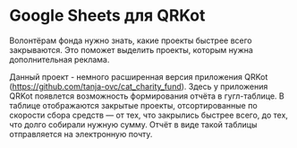 # Google Sheets для QRKot

Волонтёрам фонда нужно знать, какие проекты быстрее всего закрываются. Это поможет выделить проекты, которым нужна дополнительная реклама.

Данный проект - немного расширенная версия приложения QRKot (https://github.com/tanja-ovc/cat_charity_fund).
Здесь у приложения QRKot появлется возможность формирования отчёта в гугл-таблице. В таблице отображаются закрытые проекты, отсортированные по скорости сбора средств — от тех, что закрылись быстрее всего, до тех, что долго собирали нужную сумму. Отчёт в виде такой таблицы отправляется на электронную почту.